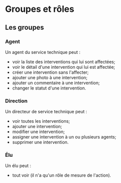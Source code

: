 # Groupes et rôles

## Les groupes

### Agent

Un agent du service technique peut :

- voir la liste des interventions qui lui sont affectées;
- voir le détail d'une intervention qui lui est affectée;
- créer une intervention sans l'affecter;
- ajouter une photo à une intervention;
- ajouter un commentaire à une intervention;
- changer le statut d'une intervention.

### Direction

Un directeur de service technique peut :

- voir toutes les interventions;
- ajouter une intervention;
- modifier une intervention;
- assigner une intervention à un ou plusieurs agents;
- supprimer une intervention.

### Élu

Un élu peut :

- tout voir (il n'a qu'un rôle de mesure de l'action).
